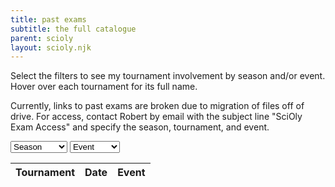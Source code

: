 ```yaml
---
title: past exams
subtitle: the full catalogue
parent: scioly
layout: scioly.njk
---
```


Select the filters to see my tournament involvement by season and/or event. Hover over each tournament for its full name.

Currently, links to past exams are broken due to migration of files off of drive. For access, contact Robert by email with the subject line "SciOly Exam Access" and specify the season, tournament, and event.

<select id="season-filter">
  <option value="na" selected hidden>Season</option>
  <option value="all">All seasons</option>
</select>
<select id="event-filter">
  <option value="na" selected hidden>Event</option>
  <option value="all">All events</option>
</select>

<table id="table">
    <thead>
        <th> Tournament </th>
        <th> Date </th>
        <th> Event </th>
    </thead>
    <tbody id="table-body"></tbody>
</table>